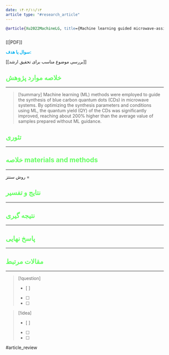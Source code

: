 ```yaml
---
date: ۱۴۰۲/۱۱/۱۳
article type: "#research_article"
---
```


```bibtex
@article{Xu2022MachineLG, title={Machine learning guided microwave-assisted quantum dot synthesis and an indication of residual H2O2 in human teeth.}, author={Quan Xu and Yaoyao Tang and Peide Zhu and Weiye Zhang and Yuqi Zhang and Oliver Sanchez Solis and Travis Shihao Hu and Juncheng Wang}, journal={Nanoscale}, year={2022}, url={https://api.semanticscholar.org/CorpusID:251698971} }



```

[[|PDF]]

**<span style="color:#00b0f0">سوال یا هدف:</span>**

[[بررسی موضوع مناسب برای تحقیق ارشد]]

## <span style="color:#64ff61">خلاصه موارد پژوهش</span>
---
> [!summary] 
> Machine learning (ML) methods were employed to guide the synthesis of blue carbon quantum dots (CDs) in microwave systems. By optimizing the synthesis parameters and conditions using ML, the quantum yield (QY) of the CDs was significantly improved, reaching about 200% higher than the average value of samples prepared without ML guidance. 

## <span style="color:#64ff61">تئوری</span>
---



## <span style="color:#64ff61">خلاصه materials and methods</span>
---

روش سنتز = 



## <span style="color:#64ff61"> نتایج و تفسیر</span>
---



## <span style="color:#64ff61">نتیجه گیری</span>
---



## <span style="color:#64ff61">پاسخ نهایی</span>
---




## <span style="color:#64ff61">مقالات مرتبط</span>
---





> [!question] 
>- [ ] 
>- [ ]  
>- [ ] 


> [!idea] 
> - [ ] 
>- [ ] 
>- [ ] 



#article_review
